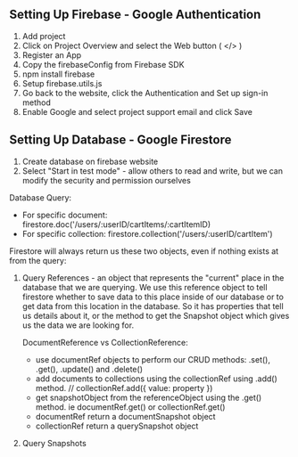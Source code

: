 ## Setting Up Firebase - Google Authentication

1. Add project
2. Click on Project Overview and select the Web button ( </> )
3. Register an App
4. Copy the firebaseConfig from Firebase SDK
5. npm install firebase
6. Setup firebase.utils.js
7. Go back to the website, click the Authentication and Set up sign-in method
8. Enable Google and select project support email and click Save

## Setting Up Database - Google Firestore

1. Create database on firebase website
2. Select "Start in test mode" - allow others to read and write, but we can modify the security and permission ourselves

Database Query:

- For specific document: firestore.doc('/users/:userID/cartItems/:cartItemID)
- For specific collection: firestore.collection('/users/:userID/cartItem')

Firestore will always return us these two objects, even if nothing exists at from the query:

1. Query References - an object that represents the "current" place in the database that we are querying. We use this reference object to tell firestore whether to save
   data to this place inside of our database or to get data from this location in the database. So it has properties that tell us details about it, or the method to get the Snapshot object which gives us the data we are looking for.

   DocumentReference vs CollectionReference:

   - use documentRef objects to perform our CRUD methods: .set(), .get(), .update() and .delete()
   - add documents to collections using the collectionRef using .add() method. // collectionRef.add({ value: property })
   - get snapshotObject from the referenceObject using the .get() method. ie documentRef.get() or collectionRef.get()
   - documentRef return a documentSnapshot object
   - collectionRef return a querySnapshot object

2. Query Snapshots
